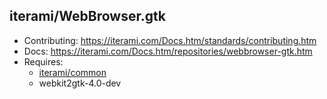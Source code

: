 iterami/WebBrowser.gtk
----------------------

* Contributing: https://iterami.com/Docs.htm/standards/contributing.htm
* Docs: https://iterami.com/Docs.htm/repositories/webbrowser-gtk.htm
* Requires:
  * [iterami/common](https://github.com/iterami/common)
  * webkit2gtk-4.0-dev

